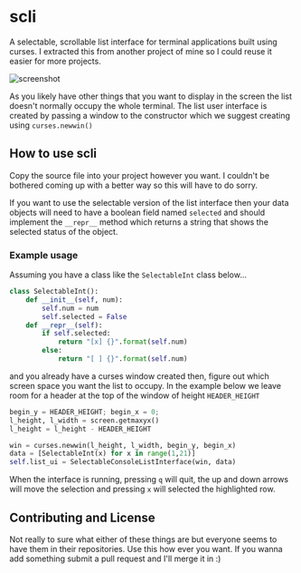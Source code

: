 # scli
A selectable, scrollable list interface for terminal applications built using curses.
I extracted this from another project of mine so I could reuse it easier for more projects.

![screenshot](http://i.imgur.com/PEi3Q98.png)

As you likely have other things that you want to display in the screen the list doesn't normally occupy the whole terminal. The list user interface is created by passing a window to the constructor which we suggest creating using `curses.newwin()`

## How to use scli
Copy the source file into your project however you want. I couldn't be bothered coming up with a better way so this will have to do sorry.

If you want to use the selectable version of the list interface then your data objects will need to have a boolean field named `selected` and should implement the `__repr__` method which returns a string that shows the selected status of the object.

### Example usage
Assuming you have a class like the `SelectableInt` class below...
``` python
class SelectableInt():
	def __init__(self, num):
		self.num = num
		self.selected = False
	def __repr__(self):
		if self.selected:
			return "[x] {}".format(self.num)
		else:
			return "[ ] {}".format(self.num)
```
and you already have a curses window created then, figure out which screen space you want the list to occupy. In the example below we leave room for a header at the top of the window of height `HEADER_HEIGHT`

```python
begin_y = HEADER_HEIGHT; begin_x = 0;
l_height, l_width = screen.getmaxyx()
l_height = l_height - HEADER_HEIGHT

win = curses.newwin(l_height, l_width, begin_y, begin_x)
data = [SelectableInt(x) for x in range(1,21)]
self.list_ui = SelectableConsoleListInterface(win, data)
```

When the interface is running, pressing `q` will quit, the up and down arrows will move the selection and pressing `x` will selected the highlighted row.

## Contributing and License
Not really to sure what either of these things are but everyone seems to have them in their repositories. Use this how ever you want. If you wanna add something submit a pull request and I'll merge it in :)

